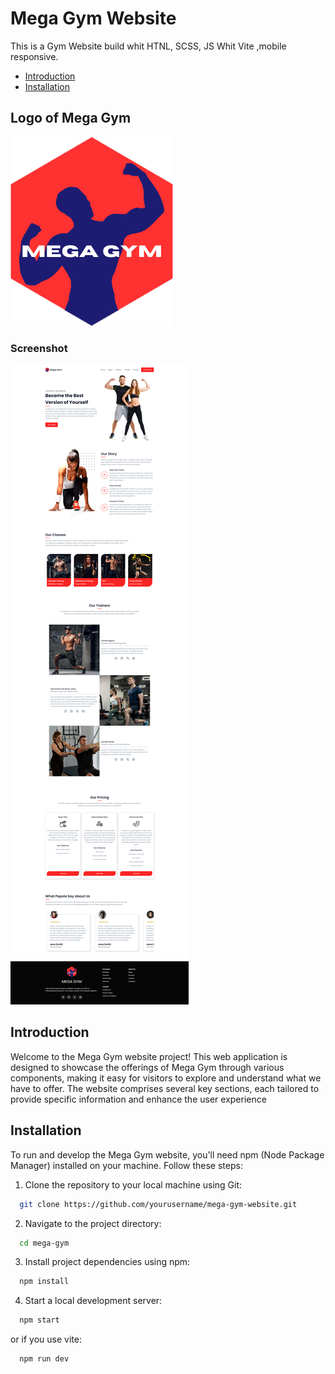 # Mega Gym Website

This is a Gym Website build whit HTNL, SCSS, JS Whit Vite ,mobile responsive.

- [Introduction](#introduction)
- [Installation](#installation)

## Logo of Mega Gym 
![Mega Gym Logo](./assets/Mega_gym_logo_(3).png)

### Screenshot
![Mega Gym Screenshot](./assets/gym_1.png)


## Introduction

Welcome to the Mega Gym website project! This web application is designed to showcase the offerings of Mega Gym through various components, making it easy for visitors to explore and understand what we have to offer. The website comprises several key sections, each tailored to provide specific information and enhance the user experience

## Installation

To run and develop the Mega Gym website, you'll need npm (Node Package Manager) installed on your machine. Follow these steps:

1. Clone the repository to your local machine using Git:

```bash
  git clone https://github.com/yourusername/mega-gym-website.git
```
2. Navigate to the project directory:

```bash
  cd mega-gym
```

3. Install project dependencies using npm:

```bash
  npm install
```

4. Start a local development server:

```bash
  npm start
```
or if you use vite:
```bash
  npm run dev
```


